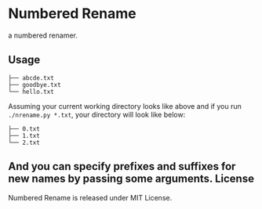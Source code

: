 Numbered Rename
=====
a numbered renamer.

Usage
-----
```
├── abcde.txt
├── goodbye.txt
└── hello.txt
```
Assuming your current working directory looks like above and if you run `./nrename.py *.txt`, your directory will look like below:
```
├── 0.txt
├── 1.txt
└── 2.txt
```
And you can specify prefixes and suffixes for new names by passing some arguments.
License
-----
Numbered Rename is released under MIT License.
